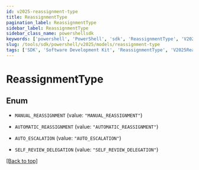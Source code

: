 ```yaml
---
id: v2025-reassignment-type
title: ReassignmentType
pagination_label: ReassignmentType
sidebar_label: ReassignmentType
sidebar_class_name: powershellsdk
keywords: ['powershell', 'PowerShell', 'sdk', 'ReassignmentType', 'V2025ReassignmentType'] 
slug: /tools/sdk/powershell/v2025/models/reassignment-type
tags: ['SDK', 'Software Development Kit', 'ReassignmentType', 'V2025ReassignmentType']
---
```



# ReassignmentType

## Enum


* `MANUAL_REASSIGNMENT` (value: `"MANUAL_REASSIGNMENT"`)

* `AUTOMATIC_REASSIGNMENT` (value: `"AUTOMATIC_REASSIGNMENT"`)

* `AUTO_ESCALATION` (value: `"AUTO_ESCALATION"`)

* `SELF_REVIEW_DELEGATION` (value: `"SELF_REVIEW_DELEGATION"`)


[[Back to top]](#) 

